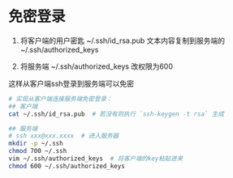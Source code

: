 # 免密登录

1. 将客户端的用户密匙 ~/.ssh/id_rsa.pub 文本内容复制到服务端的 ~/.ssh/authorized_keys

2. 将服务端 ~/.ssh/authorized_keys 改权限为600

这样从客户端ssh登录到服务端可以免密

```bash
# 实现从客户端连接服务端免密登录：
## 客户端
cat ~/.ssh/id_rsa.pub  # 若没有则执行 `ssh-keygen -t rsa` 生成

## 服务端
# ssh xxx@xxx.xxxx  # 进入服务器
mkdir -p ~/.ssh
chmod 700 ~/.ssh
vim ~/.ssh/authorized_keys  # 将客户端的key粘贴进来
chmod 600 ~/.ssh/authorized_keys
```

